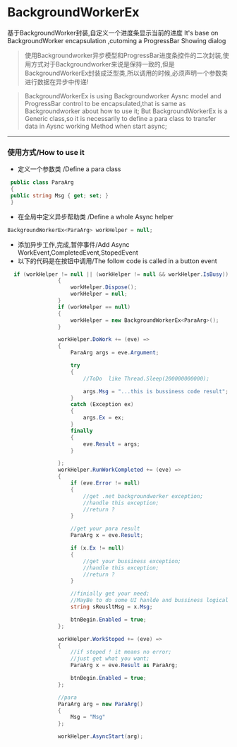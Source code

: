 # BackgroundWorkerEx
基于BackgroundWorker封装,自定义一个进度条显示当前的进度
It's base on BackgroundWorker encapsulation ,cutoming a ProgressBar Showing dialog

>使用Backgroundworker异步模型和ProgressBar进度条控件的二次封装,使用方式对于Backgroundworker来说是保持一致的,但是BackgroundWorkerEx封装成泛型类,所以调用的时候,必须声明一个参数类进行数据在异步中传递!

>BackgroundWorkerEx is using Backgroundworker Aysnc model and ProgressBar control to be encapsulated,that is same as  Backgroundworker about how to use it;
But BackgroundWorkerEx is a Generic class,so it is necessarily to define a para class to transfer data in Aysnc working Method when start async;

---

### 使用方式/How to use it
* 定义一个参数类 /Define a para class 
```C#
 public class ParaArg
 {
 public string Msg { get; set; }
 }
```

* 在全局中定义异步帮助类 /Define a whole Async helper
```C#
BackgroundWorkerEx<ParaArg> workHelper = null;
```
* 添加异步工作,完成,暂停事件/Add Async WorkEvent,CompletedEvent,StopedEvent
* 以下的代码是在按钮中调用/The follow code is called in a button event
``` C#
  if (workHelper != null || (workHelper != null && workHelper.IsBusy))
                {
                    workHelper.Dispose();
                    workHelper = null;
                }
                if (workHelper == null)
                {
                    workHelper = new BackgroundWorkerEx<ParaArg>();
                }

                workHelper.DoWork += (eve) =>
                {
                    ParaArg args = eve.Argument;

                    try
                    {
                        //ToDo  like Thread.Sleep(200000000000);

                        args.Msg = "...this is bussiness code result";
                    }
                    catch (Exception ex)
                    {
                        args.Ex = ex;
                    }
                    finally
                    {
                        eve.Result = args;
                    }

                };
                workHelper.RunWorkCompleted += (eve) =>
                {
                    if (eve.Error != null)
                    {
                        //get .net backgroundworker exception;
                        //handle this exception;
                        //return ?
                    }

                    //get your para result
                    ParaArg x = eve.Result;

                    if (x.Ex != null)
                    {
                        //get your bussiness exception;
                        //handle this exception;
                        //return ?
                    }

                    //finially get your need;
                    //MayBe to do some UI hanlde and bussiness logical
                    string sReusltMsg = x.Msg;

                    btnBegin.Enabled = true;
                };

                workHelper.WorkStoped += (eve) =>
                { 
                    //if stoped ! it means no error;
                    //just get what you want; 
                    ParaArg x = eve.Result as ParaArg;

                    btnBegin.Enabled = true;
                };

                //para
                ParaArg arg = new ParaArg()
                {
                    Msg = "Msg"
                };

                workHelper.AsyncStart(arg);
```

